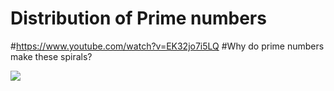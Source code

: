# Distribution of Prime numbers
#https://www.youtube.com/watch?v=EK32jo7i5LQ
#Why do prime numbers make these spirals?

![](https://github.com/rkkuang/learning_notes/funpython/playwithprime/primedis.png)

